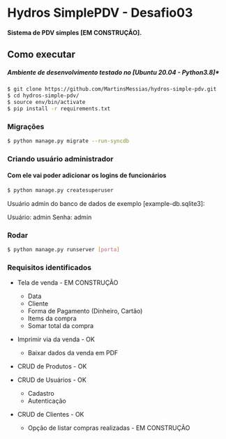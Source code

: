 # Hydros SimplePDV - Desafio03
#### Sistema de PDV simples [EM CONSTRUÇÃO].


## Como executar 
##### Ambiente de desenvolvimento testado no [Ubuntu 20.04 - Python3.8]*
``` bash
$ git clone https://github.com/MartinsMessias/hydros-simple-pdv.git
$ cd hydros-simple-pdv/
$ source env/bin/activate
$ pip install -r requirements.txt
```

### Migrações
``` bash
$ python manage.py migrate --run-syncdb
```

### Criando usuário administrador
#### Com ele vai poder adicionar os logins de funcionários

``` bash
$ python manage.py createsuperuser
```
Usuário admin do banco de dados de exemplo [example-db.sqlite3]:
 
Usuário: admin
Senha: admin

### Rodar

``` bash
$ python manage.py runserver [porta]
```

### Requisitos identificados

 -  Tela de venda - EM CONSTRUÇÃO
    - Data
    - Cliente
    - Forma de Pagamento (Dinheiro, Cartão)
    - Items da compra
    - Somar total da compra
     
 -  Imprimir via da venda - OK
    - Baixar dados da venda em PDF

 -  CRUD de Produtos - OK
 
 -  CRUD de Usuários - OK
    - Cadastro
    - Autenticação
 
 -  CRUD de Clientes - OK
    - Opção de listar compras realizadas - EM CONSTRUÇÃO